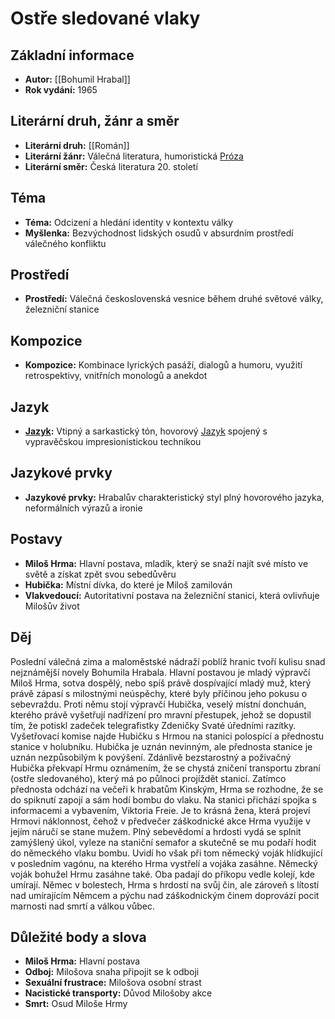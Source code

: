 # Ostře sledované vlaky

## Základní informace

- **Autor:** [[Bohumil Hrabal]]
- **Rok vydání:** 1965

## Literární druh, žánr a směr 

- **Literární druh:** [[Román]]
- **Literární žánr:** Válečná literatura, humoristická [Próza](Próza.md)
- **Literární směr:** Česká literatura 20. století

## Téma 

- **Téma:** Odcizení a hledání identity v kontextu války
- **Myšlenka:** Bezvýchodnost lidských osudů v absurdním prostředí válečného konfliktu

## Prostředí 

- **Prostředí:** Válečná československá vesnice během druhé světové války, železniční stanice

## Kompozice 

- **Kompozice:** Kombinace lyrických pasáží, dialogů a humoru, využití retrospektivy, vnitřních monologů a anekdot

## Jazyk 

- **[Jazyk](Jazyk.md):** Vtipný a sarkastický tón, hovorový [Jazyk](Jazyk.md) spojený s vypravěčskou impresionistickou technikou

## Jazykové prvky 

- **Jazykové prvky:** Hrabalův charakteristický styl plný hovorového jazyka, neformálních výrazů a ironie

## Postavy 

- **Miloš Hrma:** Hlavní postava, mladík, který se snaží najít své místo ve světě a získat zpět svou sebedůvěru
- **Hubička:** Místní dívka, do které je Miloš zamilován
- **Vlakvedoucí:** Autoritativní postava na železniční stanici, která ovlivňuje Milošův život

## Děj

Poslední válečná zima a maloměstské nádraží poblíž hranic tvoří kulisu snad nejznámější novely Bohumila Hrabala. Hlavní postavou je mladý výpravčí Miloš Hrma, sotva dospělý, nebo spíš právě dospívající mladý muž, který právě zápasí s milostnými neúspěchy, které byly příčinou jeho pokusu o sebevraždu. Proti němu stojí výpravčí Hubička, veselý místní donchuán, kterého právě vyšetřují nadřízení pro mravní přestupek, jehož se dopustil tím, že potiskl zadeček telegrafistky Zdeničky Svaté úředními razítky. Vyšetřovací komise najde Hubičku s Hrmou na stanici polospící a přednostu stanice v holubníku. Hubička je uznán nevinným, ale přednosta stanice je uznán nezpůsobilým k povýšení. Zdánlivě bezstarostný a poživačný Hubička překvapí Hrmu oznámením, že se chystá zničení transportu zbraní (ostře sledovaného), který má po půlnoci projíždět stanicí. Zatímco přednosta odchází na večeři k hrabatům Kinským, Hrma se rozhodne, že se do spiknutí zapojí a sám hodí bombu do vlaku. Na stanici přichází spojka s informacemi a vybavením, Viktoria Freie. Je to krásná žena, která projeví Hrmovi náklonnost, čehož v předvečer záškodnické akce Hrma využije v jejím náručí se stane mužem. Plný sebevědomí a hrdosti vydá se splnit zamýšlený úkol, vyleze na staniční semafor a skutečně se mu podaří hodit do německého vlaku bombu. Uvidí ho však při tom německý voják hlídkující v posledním vagónu, na kterého Hrma vystřelí a vojáka zasáhne. Německý voják bohužel Hrmu zasáhne také. Oba padají do příkopu vedle kolejí, kde umírají. Němec v bolestech, Hrma s hrdostí na svůj čin, ale zároveň s lítostí nad umírajícím Němcem a pýchu nad záškodnickým činem doprovází pocit marnosti nad smrtí a válkou vůbec.

## Důležité body a slova

- **Miloš Hrma:** Hlavní postava
- **Odboj:** Milošova snaha připojit se k odboji
- **Sexuální frustrace:** Milošova osobní strast
- **Nacistické transporty:** Důvod Milošoby akce
- **Smrt:** Osud Miloše Hrmy